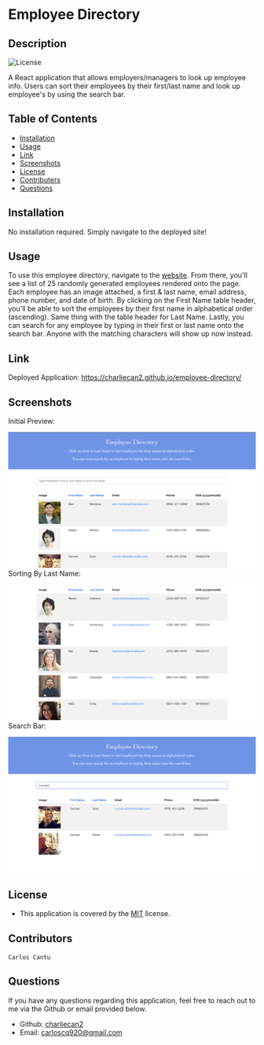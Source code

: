 # Employee Directory

## Description
![License](https://img.shields.io/badge/license-MIT-blue)
    
A React application that allows employers/managers to look up employee info. Users can sort their employees by their first/last name and look up employee's by using the search bar.
## Table of Contents
* [Installation](#installation)
* [Usage](#usage)
* [Link](#link)
* [Screenshots](#screenshots)
* [License](#license)
* [Contributers](#contributors)
* [Questions](#questions)
## Installation
No installation required. Simply navigate to the deployed site!
## Usage
To use this employee directory, navigate to the [website](https://charliecan2.github.io/employee-directory/). From there, you'll see a list of 25 randomly generated employees rendered onto the page. Each employee has an image attached, a first & last name, email address, phone number, and date of birth. By clicking on the First Name table header, you'll be able to sort the employees by their first name in alphabetical order (ascending). Same thing with the table header for Last Name. Lastly, you can search for any employee by typing in their first or last name onto the search bar. Anyone with the matching characters will show up now instead.
## Link
Deployed Application: https://charliecan2.github.io/employee-directory/
## Screenshots
Initial Preview:

![Alt text](/screenshots/employee-directory-1.png)
Sorting By Last Name:

![Alt text](/screenshots/employee-directory-2.png)
Search Bar:

![Alt text](/screenshots/employee-directory-3.png)
## License
*   This application is covered by the [MIT](https://opensource.org/licenses/MIT/) license.
## Contributors
    Carlos Cantu
## Questions
If you have any questions regarding this application, feel free to reach out to me via the Github or email provided below.
*   Github: [charliecan2](https://github.com/charliecan2)
*   Email: carloscq920@gmail.com